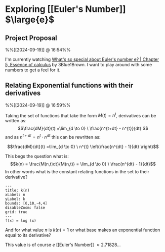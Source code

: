 # Exploring [[Euler's Number]] $\large{e}$

## Project Proposal
%%[[2024-09-19]] @ 16:54%%

I'm currently watching [What's so special about Euler's number e? | Chapter 5, Essence of calculus](https://www.youtube.com/watch?v=mnMIpDrF7Es) by 3Blue1Brown. I want to play around with some numbers to get a feel for it.

## Relating Exponential functions with their derivatives
%%[[2024-09-19]] @ 16:59%%

Taking the set of functions that take the form $M(t) = n^{t}$, derivatives can be written as:
$$\frac{dM}{dt}(t) =\lim_{d \to 0} \ \frac{n^{t+dt} - n^{t}}{dt} $$
and as $n^{t+dt} = n^{t} \cdot n^{dt}$ this can be rewritten as:

$$\frac{dM}{dt}(t) =\lim_{d \to 0} \ n^{t} \left(\frac{n^{dt} - 1}{dt} \right)$$

This begs the question what is: $$k(n) = \frac{M(n,t)dt}{M(n,t)} = \lim_{d \to 0} \ \frac{n^{dt} - 1}{dt}$$
In other words what is the constant relating functions in the set to their derivative?

```functionplot
---
title: k(n)
xLabel: n
yLabel: k
bounds: [0,10,-4,4]
disableZoom: false
grid: true
---
f(x) = log (x)
```

And for what value $n$ is $k(n) = 1$ or what base makes an exponential function equal to its derivative?

This value is of course $e$ [[Euler's Number]] $\approx 2.71828...$ 